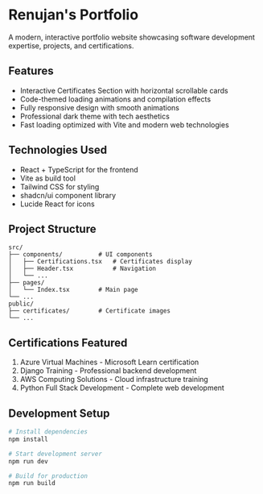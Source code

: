 # Renujan's Portfolio

A modern, interactive portfolio website showcasing software development expertise, projects, and certifications.

## Features

- Interactive Certificates Section with horizontal scrollable cards
- Code-themed loading animations and compilation effects
- Fully responsive design with smooth animations
- Professional dark theme with tech aesthetics
- Fast loading optimized with Vite and modern web technologies

## Technologies Used

- React + TypeScript for the frontend
- Vite as build tool
- Tailwind CSS for styling
- shadcn/ui component library
- Lucide React for icons

## Project Structure

```
src/
├── components/          # UI components
│   ├── Certifications.tsx   # Certificates display
│   ├── Header.tsx           # Navigation
│   └── ...
├── pages/
│   └── Index.tsx        # Main page
└── ...
public/
├── certificates/        # Certificate images
└── ...
```

## Certifications Featured

1. Azure Virtual Machines - Microsoft Learn certification
2. Django Training - Professional backend development
3. AWS Computing Solutions - Cloud infrastructure training
4. Python Full Stack Development - Complete web development

## Development Setup

```sh
# Install dependencies
npm install

# Start development server
npm run dev

# Build for production
npm run build
